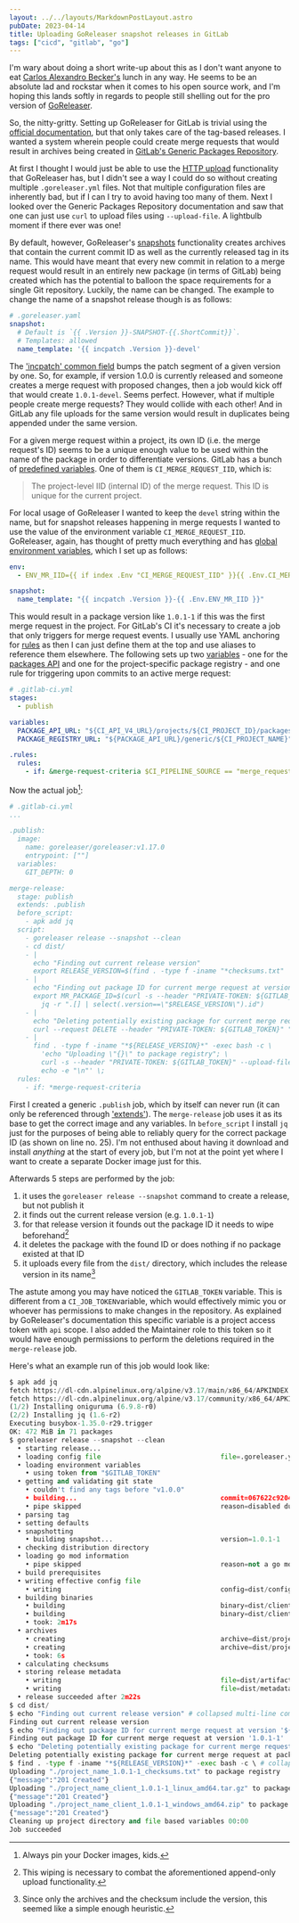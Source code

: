 ```yaml
---
layout: ../../layouts/MarkdownPostLayout.astro
pubDate: 2023-04-14
title: Uploading GoReleaser snapshot releases in GitLab
tags: ["cicd", "gitlab", "go"]
---
```

I'm wary about doing a short write-up about this as I don't want anyone to eat [Carlos Alexandro Becker's](https://github.com/caarlos0) lunch in any way. He seems to be an absolute lad and rockstar when it comes to his open source work, and I'm hoping this lands softly in regards to people still shelling out for the pro version of [GoReleaser](https://goreleaser.com/).

So, the nitty-gritty. Setting up GoReleaser for GitLab is trivial using the [official documentation](https://goreleaser.com/ci/gitlab/), but that only takes care of the tag-based releases. I wanted a system wherein people could create merge requests that would result in archives being created in [GitLab's Generic Packages Repository](https://docs.gitlab.com/ee/user/packages/generic_packages/).

At first I thought I would just be able to use the [HTTP upload](https://goreleaser.com/customization/upload/) functionality that GoReleaser has, but I didn't see a way I could do so without creating multiple `.goreleaser.yml` files. Not that multiple configuration files are inherently bad, but if I can I try to avoid having too many of them. Next I looked over the Generic Packages Repository documentation and saw that one can just use `curl` to upload files using `--upload-file`. A lightbulb moment if there ever was one!

By default, however, GoReleaser's [snapshots](https://goreleaser.com/customization/snapshots/) functionality creates archives that contain the current commit ID as well as the currently released tag in its name. This would have meant that every new commit in relation to a merge request would result in an entirely new package (in terms of GitLab) being created which has the potential to balloon the space requirements for a single Git repository. Luckily, the name can be changed. The example to change the name of a snapshot release though is as follows:

```yaml
# .goreleaser.yaml
snapshot:
  # Default is `{{ .Version }}-SNAPSHOT-{{.ShortCommit}}`.
  # Templates: allowed
  name_template: '{{ incpatch .Version }}-devel'
```

The ['incpatch' common field](https://goreleaser.com/customization/templates/#common-fields) bumps the patch segment of a given version by one. So, for example, if version 1.0.0 is currently released and someone creates a merge request with proposed changes, then a job would kick off that would create `1.0.1-devel`. Seems perfect. However, what if multiple people create merge requests? They would collide with each other! And in GitLab any file uploads for the same version would result in duplicates being appended under the same version.

For a given merge request within a project, its own ID (i.e. the merge request's ID) seems to be a unique enough value to be used within the name of the package in order to differentiate versions. GitLab has a bunch of [predefined variables](https://docs.gitlab.com/ee/ci/variables/predefined_variables.html). One of them is `CI_MERGE_REQUEST_IID`, which is:

> The project-level IID (internal ID) of the merge request. This ID is unique for the current project.

For local usage of GoReleaser I wanted to keep the `devel` string within the name, but for snapshot releases happening in merge requests I wanted to use the value of the environment variable `CI_MERGE_REQUEST_IID`. GoReleaser, again, has thought of pretty much everything and has [global environment variables](https://goreleaser.com/customization/env/), which I set up as follows:

```yaml
env:
  - ENV_MR_IID={{ if index .Env "CI_MERGE_REQUEST_IID" }}{{ .Env.CI_MERGE_REQUEST_IID }}{{ else }}devel{{ end }}

snapshot:
  name_template: "{{ incpatch .Version }}-{{ .Env.ENV_MR_IID }}"
```

This would result in a package version like `1.0.1-1` if this was the first merge request in the project. For GitLab's CI it's necessary to create a job that only triggers for merge request events. I usually use YAML anchoring for [rules](https://docs.gitlab.com/ee/ci/yaml/index.html#rules) as then I can just define them at the top and use aliases to reference them elsewhere. The following sets up two [variables](https://docs.gitlab.com/ee/ci/yaml/index.html#variables) - one for the [packages API](https://docs.gitlab.com/ee/api/packages.html) and one for the project-specific package registry - and one rule for triggering upon commits to an active merge request:

```yaml
# .gitlab-ci.yml
stages:
  - publish

variables:
  PACKAGE_API_URL: "${CI_API_V4_URL}/projects/${CI_PROJECT_ID}/packages"
  PACKAGE_REGISTRY_URL: "${PACKAGE_API_URL}/generic/${CI_PROJECT_NAME}"

.rules:
  rules:
    - if: &merge-request-criteria $CI_PIPELINE_SOURCE == "merge_request_event"
```

Now the actual job[^1]:

```yaml
# .gitlab-ci.yml
...

.publish:
  image:
    name: goreleaser/goreleaser:v1.17.0
    entrypoint: [""]
  variables:
    GIT_DEPTH: 0

merge-release:
  stage: publish
  extends: .publish
  before_script:
    - apk add jq
  script:
    - goreleaser release --snapshot --clean
    - cd dist/
    - |
      echo "Finding out current release version"
      export RELEASE_VERSION=$(find . -type f -iname "*checksums.txt" | cut -d "_" -f 2)
    - |
      echo "Finding out package ID for current merge request at version '${RELEASE_VERSION}'"
      export MR_PACKAGE_ID=$(curl -s --header "PRIVATE-TOKEN: ${GITLAB_TOKEN}" "$PACKAGE_API_URL" |\
        jq -r ".[] | select(.version==\"$RELEASE_VERSION\").id")
    - |
      echo "Deleting potentially existing package for current merge request at package ID '${MR_PACKAGE_ID}'"
      curl --request DELETE --header "PRIVATE-TOKEN: ${GITLAB_TOKEN}" "${PACKAGE_API_URL}/${MR_PACKAGE_ID}" > /dev/null 2>&1
    - |
      find . -type f -iname "*${RELEASE_VERSION}*" -exec bash -c \
        'echo "Uploading \"{}\" to package registry"; \
        curl -s --header "PRIVATE-TOKEN: ${GITLAB_TOKEN}" --upload-file {} ${PACKAGE_REGISTRY_URL}/${RELEASE_VERSION}/{}; \
        echo -e "\n"' \;
  rules:
    - if: *merge-request-criteria
```

First I created a generic `.publish` job, which by itself can never run (it can only be referenced through ['extends'](https://docs.gitlab.com/ee/ci/yaml/index.html#extends)). The `merge-release` job uses it as its base to get the correct image and any variables. In `before_script` I install `jq` just for the purposes of being able to reliably query for the correct package ID (as shown on line no. 25). I'm not enthused about having it download and install _anything_ at the start of every job, but I'm not at the point yet where I want to create a separate Docker image just for this.

Afterwards 5 steps are performed by the job:

1. it uses the `goreleaser release --snapshot` command to create a release, but not publish it
1. it finds out the current release version (e.g. `1.0.1-1`)
1. for that release version it founds out the package ID it needs to wipe beforehand[^2]
1. it deletes the package with the found ID or does nothing if no package existed at that ID
1. it uploads every file from the `dist/` directory, which includes the release version in its name[^3]

The astute among you may have noticed the `GITLAB_TOKEN` variable. This is different from a `CI_JOB_TOKEN`variable, which would effectively mimic you or whoever has permissions to make changes in the repository. As explained by GoReleaser's documentation this specific variable is a project access token with `api` scope. I also added the Maintainer role to this token so it would have enough permissions to perform the deletions required in the `merge-release` job.

Here's what an example run of this job would look like:

```python
$ apk add jq
fetch https://dl-cdn.alpinelinux.org/alpine/v3.17/main/x86_64/APKINDEX.tar.gz
fetch https://dl-cdn.alpinelinux.org/alpine/v3.17/community/x86_64/APKINDEX.tar.gz
(1/2) Installing oniguruma (6.9.8-r0)
(2/2) Installing jq (1.6-r2)
Executing busybox-1.35.0-r29.trigger
OK: 472 MiB in 71 packages
$ goreleaser release --snapshot --clean
  • starting release...
  • loading config file                              file=.goreleaser.yml
  • loading environment variables
    • using token from "$GITLAB_TOKEN"
  • getting and validating git state
    • couldn't find any tags before "v1.0.0"
    • building...                                    commit=067622c920472ae1266dcfc2def20ce9174630d2 latest tag=v1.0.0
    • pipe skipped                                   reason=disabled during snapshot mode
  • parsing tag
  • setting defaults
  • snapshotting
    • building snapshot...                           version=1.0.1-1
  • checking distribution directory
  • loading go mod information
    • pipe skipped                                   reason=not a go module
  • build prerequisites
  • writing effective config file
    • writing                                        config=dist/config.yaml
  • building binaries
    • building                                       binary=dist/client_windows_amd64_v1/client.exe
    • building                                       binary=dist/client_linux_amd64_v1/client
    • took: 2m17s
  • archives
    • creating                                       archive=dist/project_name_client_1.0.1-1_linux_amd64.tar.gz
    • creating                                       archive=dist/project_name_client_1.0.1-1_windows_amd64.zip
    • took: 6s
  • calculating checksums
  • storing release metadata
    • writing                                        file=dist/artifacts.json
    • writing                                        file=dist/metadata.json
  • release succeeded after 2m22s
$ cd dist/
$ echo "Finding out current release version" # collapsed multi-line command
Finding out current release version
$ echo "Finding out package ID for current merge request at version '${RELEASE_VERSION}'" # collapsed multi-line command
Finding out package ID for current merge request at version '1.0.1-1'
$ echo "Deleting potentially existing package for current merge request at package ID '${MR_PACKAGE_ID}'" # collapsed multi-line command
Deleting potentially existing package for current merge request at package ID '252'
$ find . -type f -iname "*${RELEASE_VERSION}*" -exec bash -c \ # collapsed multi-line command
Uploading "./project_name_1.0.1-1_checksums.txt" to package registry
{"message":"201 Created"}
Uploading "./project_name_client_1.0.1-1_linux_amd64.tar.gz" to package registry
{"message":"201 Created"}
Uploading "./project_name_client_1.0.1-1_windows_amd64.zip" to package registry
{"message":"201 Created"}
Cleaning up project directory and file based variables 00:00
Job succeeded
```

[^1]: Always pin your Docker images, kids.
[^2]: This wiping is necessary to combat the aforementioned append-only upload functionality.
[^3]: Since only the archives and the checksum include the version, this seemed like a simple enough heuristic.
